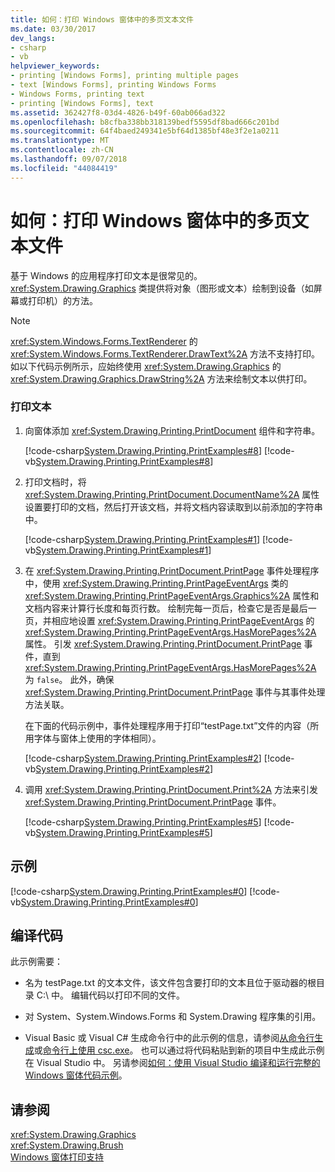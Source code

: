 ```yaml
---
title: 如何：打印 Windows 窗体中的多页文本文件
ms.date: 03/30/2017
dev_langs:
- csharp
- vb
helpviewer_keywords:
- printing [Windows Forms], printing multiple pages
- text [Windows Forms], printing Windows Forms
- Windows Forms, printing text
- printing [Windows Forms], text
ms.assetid: 362427f8-03d4-4826-b49f-60ab066ad322
ms.openlocfilehash: b8cfba338bb318139bedf5595df8bad666c201bd
ms.sourcegitcommit: 64f4baed249341e5bf64d1385bf48e3f2e1a0211
ms.translationtype: MT
ms.contentlocale: zh-CN
ms.lasthandoff: 09/07/2018
ms.locfileid: "44084419"
---
```

# <a name="how-to-print-a-multi-page-text-file-in-windows-forms"></a>如何：打印 Windows 窗体中的多页文本文件
基于 Windows 的应用程序打印文本是很常见的。 <xref:System.Drawing.Graphics> 类提供将对象（图形或文本）绘制到设备（如屏幕或打印机）的方法。  
  
> [!NOTE]
>  <xref:System.Windows.Forms.TextRenderer> 的 <xref:System.Windows.Forms.TextRenderer.DrawText%2A> 方法不支持打印。 如以下代码示例所示，应始终使用 <xref:System.Drawing.Graphics> 的 <xref:System.Drawing.Graphics.DrawString%2A> 方法来绘制文本以供打印。  
  
### <a name="to-print-text"></a>打印文本  
  
1.  向窗体添加 <xref:System.Drawing.Printing.PrintDocument> 组件和字符串。  
  
     [!code-csharp[System.Drawing.Printing.PrintExamples#8](../../../../samples/snippets/csharp/VS_Snippets_Winforms/System.Drawing.Printing.PrintExamples/CS/Form1.cs#8)]
     [!code-vb[System.Drawing.Printing.PrintExamples#8](../../../../samples/snippets/visualbasic/VS_Snippets_Winforms/System.Drawing.Printing.PrintExamples/VB/Form1.vb#8)]  
  
2.  打印文档时，将 <xref:System.Drawing.Printing.PrintDocument.DocumentName%2A> 属性设置要打印的文档，然后打开该文档，并将文档内容读取到以前添加的字符串中。  
  
     [!code-csharp[System.Drawing.Printing.PrintExamples#1](../../../../samples/snippets/csharp/VS_Snippets_Winforms/System.Drawing.Printing.PrintExamples/CS/Form1.cs#1)]
     [!code-vb[System.Drawing.Printing.PrintExamples#1](../../../../samples/snippets/visualbasic/VS_Snippets_Winforms/System.Drawing.Printing.PrintExamples/VB/Form1.vb#1)]  
  
3.  在 <xref:System.Drawing.Printing.PrintDocument.PrintPage> 事件处理程序中，使用 <xref:System.Drawing.Printing.PrintPageEventArgs> 类的 <xref:System.Drawing.Printing.PrintPageEventArgs.Graphics%2A> 属性和文档内容来计算行长度和每页行数。 绘制完每一页后，检查它是否是最后一页，并相应地设置 <xref:System.Drawing.Printing.PrintPageEventArgs> 的 <xref:System.Drawing.Printing.PrintPageEventArgs.HasMorePages%2A> 属性。 引发 <xref:System.Drawing.Printing.PrintDocument.PrintPage> 事件，直到 <xref:System.Drawing.Printing.PrintPageEventArgs.HasMorePages%2A> 为 `false`。 此外，确保 <xref:System.Drawing.Printing.PrintDocument.PrintPage> 事件与其事件处理方法关联。  
  
     在下面的代码示例中，事件处理程序用于打印“testPage.txt”文件的内容（所用字体与窗体上使用的字体相同）。  
  
     [!code-csharp[System.Drawing.Printing.PrintExamples#2](../../../../samples/snippets/csharp/VS_Snippets_Winforms/System.Drawing.Printing.PrintExamples/CS/Form1.cs#2)]
     [!code-vb[System.Drawing.Printing.PrintExamples#2](../../../../samples/snippets/visualbasic/VS_Snippets_Winforms/System.Drawing.Printing.PrintExamples/VB/Form1.vb#2)]  
  
4.  调用 <xref:System.Drawing.Printing.PrintDocument.Print%2A> 方法来引发 <xref:System.Drawing.Printing.PrintDocument.PrintPage> 事件。  
  
     [!code-csharp[System.Drawing.Printing.PrintExamples#5](../../../../samples/snippets/csharp/VS_Snippets_Winforms/System.Drawing.Printing.PrintExamples/CS/Form1.cs#5)]
     [!code-vb[System.Drawing.Printing.PrintExamples#5](../../../../samples/snippets/visualbasic/VS_Snippets_Winforms/System.Drawing.Printing.PrintExamples/VB/Form1.vb#5)]  
  
## <a name="example"></a>示例  
 [!code-csharp[System.Drawing.Printing.PrintExamples#0](../../../../samples/snippets/csharp/VS_Snippets_Winforms/System.Drawing.Printing.PrintExamples/CS/Form1.cs#0)]
 [!code-vb[System.Drawing.Printing.PrintExamples#0](../../../../samples/snippets/visualbasic/VS_Snippets_Winforms/System.Drawing.Printing.PrintExamples/VB/Form1.vb#0)]  
  
## <a name="compiling-the-code"></a>编译代码  
 此示例需要：  
  
-   名为 testPage.txt 的文本文件，该文件包含要打印的文本且位于驱动器的根目录 C:\\ 中。 编辑代码以打印不同的文件。  
  
-   对 System、System.Windows.Forms 和 System.Drawing 程序集的引用。  
  
-   Visual Basic 或 Visual C# 生成命令行中的此示例的信息，请参阅[从命令行生成](~/docs/visual-basic/reference/command-line-compiler/building-from-the-command-line.md)或[命令行上使用 csc.exe](~/docs/csharp/language-reference/compiler-options/command-line-building-with-csc-exe.md)。 也可以通过将代码粘贴到新的项目中生成此示例在 Visual Studio 中。  另请参阅[如何：使用 Visual Studio 编译和运行完整的 Windows 窗体代码示例](https://msdn.microsoft.com/library/Bb129228\(v=vs.110\))。  
  
## <a name="see-also"></a>请参阅  
 <xref:System.Drawing.Graphics>  
 <xref:System.Drawing.Brush>  
 [Windows 窗体打印支持](../../../../docs/framework/winforms/advanced/windows-forms-print-support.md)

